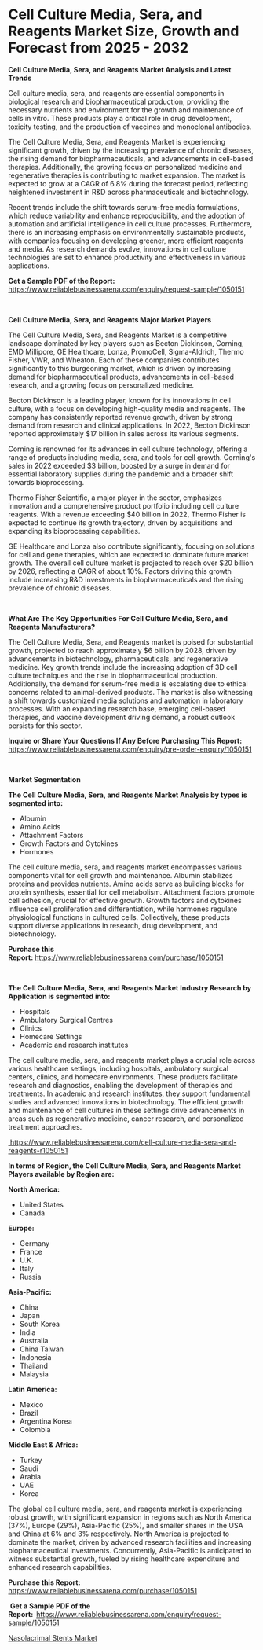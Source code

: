 <p><h1>Cell Culture Media, Sera, and Reagents Market Size, Growth and Forecast from 2025 - 2032</h1></p><p><strong>Cell Culture Media, Sera, and Reagents Market Analysis and Latest Trends</strong></p>
<p><p>Cell culture media, sera, and reagents are essential components in biological research and biopharmaceutical production, providing the necessary nutrients and environment for the growth and maintenance of cells in vitro. These products play a critical role in drug development, toxicity testing, and the production of vaccines and monoclonal antibodies.</p><p>The Cell Culture Media, Sera, and Reagents Market is experiencing significant growth, driven by the increasing prevalence of chronic diseases, the rising demand for biopharmaceuticals, and advancements in cell-based therapies. Additionally, the growing focus on personalized medicine and regenerative therapies is contributing to market expansion. The market is expected to grow at a CAGR of 6.8% during the forecast period, reflecting heightened investment in R&D across pharmaceuticals and biotechnology.</p><p>Recent trends include the shift towards serum-free media formulations, which reduce variability and enhance reproducibility, and the adoption of automation and artificial intelligence in cell culture processes. Furthermore, there is an increasing emphasis on environmentally sustainable products, with companies focusing on developing greener, more efficient reagents and media. As research demands evolve, innovations in cell culture technologies are set to enhance productivity and effectiveness in various applications.</p></p>
<p><strong>Get a Sample PDF of the Report:&nbsp;</strong> <a href="https://www.reliablebusinessarena.com/enquiry/request-sample/1050151?utm_campaign=2042&utm_medium=2&utm_source=Github&utm_content=ia&utm_term=25032025&utm_id=cell-culture-media-sera-and-reagents">https://www.reliablebusinessarena.com/enquiry/request-sample/1050151</a></p>
<p>&nbsp;</p>
<p><strong>Cell Culture Media, Sera, and Reagents Major Market Players</strong></p>
<p><p>The Cell Culture Media, Sera, and Reagents Market is a competitive landscape dominated by key players such as Becton Dickinson, Corning, EMD Millipore, GE Healthcare, Lonza, PromoCell, Sigma-Aldrich, Thermo Fisher, VWR, and Wheaton. Each of these companies contributes significantly to this burgeoning market, which is driven by increasing demand for biopharmaceutical products, advancements in cell-based research, and a growing focus on personalized medicine.</p><p>Becton Dickinson is a leading player, known for its innovations in cell culture, with a focus on developing high-quality media and reagents. The company has consistently reported revenue growth, driven by strong demand from research and clinical applications. In 2022, Becton Dickinson reported approximately $17 billion in sales across its various segments.</p><p>Corning is renowned for its advances in cell culture technology, offering a range of products including media, sera, and tools for cell growth. Corning's sales in 2022 exceeded $3 billion, boosted by a surge in demand for essential laboratory supplies during the pandemic and a broader shift towards bioprocessing.</p><p>Thermo Fisher Scientific, a major player in the sector, emphasizes innovation and a comprehensive product portfolio including cell culture reagents. With a revenue exceeding $40 billion in 2022, Thermo Fisher is expected to continue its growth trajectory, driven by acquisitions and expanding its bioprocessing capabilities.</p><p>GE Healthcare and Lonza also contribute significantly, focusing on solutions for cell and gene therapies, which are expected to dominate future market growth. The overall cell culture market is projected to reach over $20 billion by 2026, reflecting a CAGR of about 10%. Factors driving this growth include increasing R&D investments in biopharmaceuticals and the rising prevalence of chronic diseases.</p></p>
<p>&nbsp;</p>
<p><strong>What Are The Key Opportunities For Cell Culture Media, Sera, and Reagents Manufacturers?</strong></p>
<p><p>The Cell Culture Media, Sera, and Reagents market is poised for substantial growth, projected to reach approximately $6 billion by 2028, driven by advancements in biotechnology, pharmaceuticals, and regenerative medicine. Key growth trends include the increasing adoption of 3D cell culture techniques and the rise in biopharmaceutical production. Additionally, the demand for serum-free media is escalating due to ethical concerns related to animal-derived products. The market is also witnessing a shift towards customized media solutions and automation in laboratory processes. With an expanding research base, emerging cell-based therapies, and vaccine development driving demand, a robust outlook persists for this sector.</p></p>
<p><strong>Inquire or Share Your Questions If Any Before Purchasing This Report:</strong> <a href="https://www.reliablebusinessarena.com/enquiry/pre-order-enquiry/1050151?utm_campaign=2042&utm_medium=2&utm_source=Github&utm_content=ia&utm_term=25032025&utm_id=cell-culture-media-sera-and-reagents">https://www.reliablebusinessarena.com/enquiry/pre-order-enquiry/1050151</a></p>
<p>&nbsp;</p>
<p><strong>Market Segmentation</strong></p>
<p><strong>The Cell Culture Media, Sera, and Reagents Market Analysis by types is segmented into:</strong></p>
<p><ul><li>Albumin</li><li>Amino Acids</li><li>Attachment Factors</li><li>Growth Factors and Cytokines</li><li>Hormones</li></ul></p>
<p><p>The cell culture media, sera, and reagents market encompasses various components vital for cell growth and maintenance. Albumin stabilizes proteins and provides nutrients. Amino acids serve as building blocks for protein synthesis, essential for cell metabolism. Attachment factors promote cell adhesion, crucial for effective growth. Growth factors and cytokines influence cell proliferation and differentiation, while hormones regulate physiological functions in cultured cells. Collectively, these products support diverse applications in research, drug development, and biotechnology.</p></p>
<p><strong>Purchase this Report:&nbsp;</strong><a href="https://www.reliablebusinessarena.com/purchase/1050151?utm_campaign=2042&utm_medium=2&utm_source=Github&utm_content=ia&utm_term=25032025&utm_id=cell-culture-media-sera-and-reagents">https://www.reliablebusinessarena.com/purchase/1050151</a></p>
<p>&nbsp;</p>
<p><strong>The Cell Culture Media, Sera, and Reagents Market Industry Research by Application is segmented into:</strong></p>
<p><ul><li>Hospitals</li><li>Ambulatory Surgical Centres</li><li>Clinics</li><li>Homecare Settings</li><li>Academic and research institutes</li></ul></p>
<p><p>The cell culture media, sera, and reagents market plays a crucial role across various healthcare settings, including hospitals, ambulatory surgical centers, clinics, and homecare environments. These products facilitate research and diagnostics, enabling the development of therapies and treatments. In academic and research institutes, they support fundamental studies and advanced innovations in biotechnology. The efficient growth and maintenance of cell cultures in these settings drive advancements in areas such as regenerative medicine, cancer research, and personalized treatment approaches.</p></p>
<p><a href="https://www.reliablebusinessarena.com/cell-culture-media-sera-and-reagents-r1050151?utm_campaign=2042&utm_medium=2&utm_source=Github&utm_content=ia&utm_term=25032025&utm_id=cell-culture-media-sera-and-reagents">&nbsp;https://www.reliablebusinessarena.com/cell-culture-media-sera-and-reagents-r1050151</a></p>
<p><strong>In terms of Region, the Cell Culture Media, Sera, and Reagents Market Players available by Region are:</strong></p>
<p>
    <p> <strong> North America: </strong>
        <ul>
            <li>United States</li>
            <li>Canada</li>
        </ul>
        </p> 
    <p> <strong> Europe: </strong>
        <ul>
            <li>Germany</li>
            <li>France</li>
            <li>U.K.</li>
            <li>Italy</li>
            <li>Russia</li>
        </ul>
        </p> 
    <p> <strong> Asia-Pacific: </strong>
        <ul>
            <li>China</li>
            <li>Japan</li>
            <li>South Korea</li>
            <li>India</li>
            <li>Australia</li>
            <li>China Taiwan</li>
            <li>Indonesia</li>
            <li>Thailand</li>
            <li>Malaysia</li>
        </ul>
        </p> 
    <p> <strong> Latin America: </strong>
        <ul>
            <li>Mexico</li>
            <li>Brazil</li>
            <li>Argentina Korea</li>
            <li>Colombia</li>
        </ul>
        </p> 
    <p> <strong> Middle East & Africa: </strong>
        <ul>
            <li>Turkey</li>
            <li>Saudi</li>
            <li>Arabia</li>
            <li>UAE</li>
            <li>Korea</li>
        </ul>
    </p>
    </p>
<p><p>The global cell culture media, sera, and reagents market is experiencing robust growth, with significant expansion in regions such as North America (37%), Europe (29%), Asia-Pacific (25%), and smaller shares in the USA and China at 6% and 3% respectively. North America is projected to dominate the market, driven by advanced research facilities and increasing biopharmaceutical investments. Concurrently, Asia-Pacific is anticipated to witness substantial growth, fueled by rising healthcare expenditure and enhanced research capabilities.</p></p>
<p><strong>Purchase this Report: </strong><a href="https://www.reliablebusinessarena.com/purchase/1050151?utm_campaign=2042&utm_medium=2&utm_source=Github&utm_content=ia&utm_term=25032025&utm_id=cell-culture-media-sera-and-reagents">https://www.reliablebusinessarena.com/purchase/1050151</a></p>
<p>&nbsp;<strong>Get a Sample PDF of the Report:&nbsp;&nbsp;</strong><a href="https://www.reliablebusinessarena.com/enquiry/request-sample/1050151?utm_campaign=2042&utm_medium=2&utm_source=Github&utm_content=ia&utm_term=25032025&utm_id=cell-culture-media-sera-and-reagents">https://www.reliablebusinessarena.com/enquiry/request-sample/1050151</a></p>
<p><strong></strong></p>
<p><p><a href="https://github.com/ridchycarlas/Market-Research-Report-List-1/blob/main/nasolacrimal-stents-market.md?utm_campaign=2042&utm_medium=2&utm_source=Github&utm_content=ia&utm_term=25032025&utm_id=cell-culture-media-sera-and-reagents">Nasolacrimal Stents Market</a></p></p>